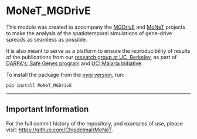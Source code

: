 # MoNeT_MGDrivE

This module was created to accompany the [MGDrivE](https://marshalllab.github.io/MGDrivE/) and [MoNeT](https://chipdelmal.github.io/MoNeT/) projects to make the analysis of the spatiotemporal simulations of gene-drive spreads as seamless as possible.

It is also meant to serve as a platform to ensure the reproducibility of results of the publications from our [research group at UC, Berkeley](https://www.marshalllab.com/), as part of [DARPA's: Safe Genes program](https://www.darpa.mil/program/safe-genes) and [UCI Malaria  Initiative](http://malaria.bio.uci.edu/).


To install the package from the [pypi version](https://pypi.org/project/MoNeT-MGDrivE/), run:

```bash
pip install MoNeT_MGDrivE
```

<hr>

##  Important Information

For the full commit history of the repository, and examples of use, please visit: https://github.com/Chipdelmal/MoNeT.
